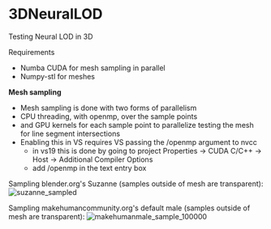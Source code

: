 # 3DNeuralLOD
Testing Neural LOD in 3D

Requirements
- Numba CUDA for mesh sampling in parallel
- Numpy-stl for meshes

**Mesh sampling**
- Mesh sampling is done with two forms of parallelism
- CPU threading, with openmp, over the sample points
- and GPU kernels for each sample point to parallelize testing the mesh for line segment intersections
- Enabling this in VS requires VS passing the /openmp argument to nvcc
  - in vs19 this is done by going to project Properties -> CUDA C/C++ -> Host -> Additional Compiler Options
  - add /openmp in the text entry box

Sampling blender.org's Suzanne (samples outside of mesh are transparent):
![suzanne_sampled](https://user-images.githubusercontent.com/56926839/149004660-7ae0fe37-4093-47f8-8910-81b8e30183e8.png)

Sampling makehumancommunity.org's default male (samples outside of mesh are transparent):
![makehumanmale_sample_100000](https://user-images.githubusercontent.com/56926839/149004827-0be5bedf-4e5e-4fdc-a978-a866419644e0.png)


